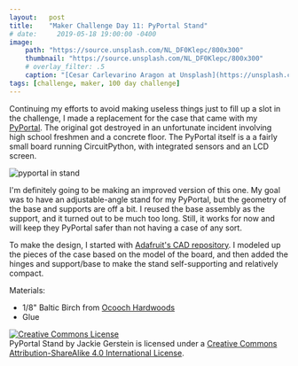 ```yaml
---
layout:   post
title:    "Maker Challenge Day 11: PyPortal Stand"
# date:     2019-05-18 19:00:00 -0400
image:
    path: "https://source.unsplash.com/NL_DF0Klepc/800x300"
    thumbnail: "https://source.unsplash.com/NL_DF0Klepc/800x300"
    # overlay_filter: .5
    caption: "[Cesar Carlevarino Aragon at Unsplash](https://unsplash.com/photos/NL_DF0Klepc)"
tags: [challenge, maker, 100 day challenge]
---
```

Continuing my efforts to avoid making useless things just to fill up a slot in the challenge, I made a replacement for the case that came with my [PyPortal](https://www.adafruit.com/product/4116). The original got destroyed in an unfortunate incident involving high school freshmen and a concrete floor. The PyPortal itself is a a fairly small board running CircuitPython, with integrated sensors and an LCD screen. 

![pyportal in stand]({{"/assets/img/hundred-day-challenge/pyportal-stand.jpg"}})

I'm definitely going to be making an improved version of this one. My goal was to have an adjustable-angle stand for my PyPortal, but the geometry of the base and supports are off a bit. I reused the base assembly as the support, and it turned out to be much too long. Still, it works for now and will keep they PyPortal safer than not having a case of any sort.

To make the design, I started with [Adafruit's CAD repository](https://github.com/adafruit/Adafruit_CAD_Parts). I modeled up the pieces of the case based on the model of the board, and then added the hinges and support/base to make the stand self-supporting and relatively compact.  

Materials:

* 1/8" Baltic Birch from [Ocooch Hardwoods](https://ocoochhardwoods.com/plywood/baltic-birch-plywood/)
* Glue

<!-- Licensing info -->
<a rel="license" href="http://creativecommons.org/licenses/by-sa/4.0/"><img alt="Creative Commons License" style="border-width:0" src="https://i.creativecommons.org/l/by-sa/4.0/88x31.png" /></a><br /><span xmlns:dct="http://purl.org/dc/terms/" property="dct:title">PyPortal Stand</span> by <span xmlns:cc="http://creativecommons.org/ns#" property="cc:attributionName">Jackie Gerstein</span> is licensed under a <a rel="license" href="http://creativecommons.org/licenses/by-sa/4.0/">Creative Commons Attribution-ShareAlike 4.0 International License</a>.